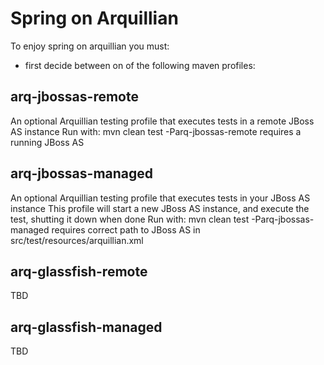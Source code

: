 Spring on Arquillian
====================
To enjoy spring on arquillian you must:

* first decide between on of the following maven profiles:

arq-jbossas-remote
-------------------
An optional Arquillian testing profile that executes tests in a remote JBoss AS instance
Run with: mvn clean test -Parq-jbossas-remote
requires a running JBoss AS

arq-jbossas-managed
-------------------
An optional Arquillian testing profile that executes tests in your JBoss AS instance
This profile will start a new JBoss AS instance, and execute the test, shutting it down when done
Run with: mvn clean test -Parq-jbossas-managed
requires correct path to JBoss AS in src/test/resources/arquillian.xml

arq-glassfish-remote
--------------------
TBD

arq-glassfish-managed
---------------------
TBD